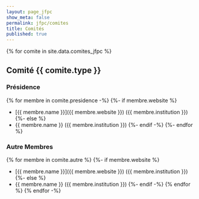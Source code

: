 ```yaml
---
layout: page_jfpc
show_meta: false
permalink: jfpc/comites
title: Comités
published: true
---
```


{% for comite in site.data.comites_jfpc %}
## Comité {{ comite.type }}

### Présidence
{% for membre in comite.presidence -%}
  {%- if membre.website %} 
  - [{{ membre.name }}]({{ membre.website }}) ({{ membre.institution }})
  {%- else %} 
  - {{ membre.name }} ({{ membre.institution }}) 
  {%- endif -%}
{%- endfor %}

### Autre Membres
{% for membre in comite.autre %}
  {%- if membre.website %} 
  - [{{ membre.name }}]({{ membre.website }}) ({{ membre.institution }})
  {%- else %} 
  - {{ membre.name }} ({{ membre.institution }}) 
  {%- endif -%}
{% endfor %}
{% endfor -%}
